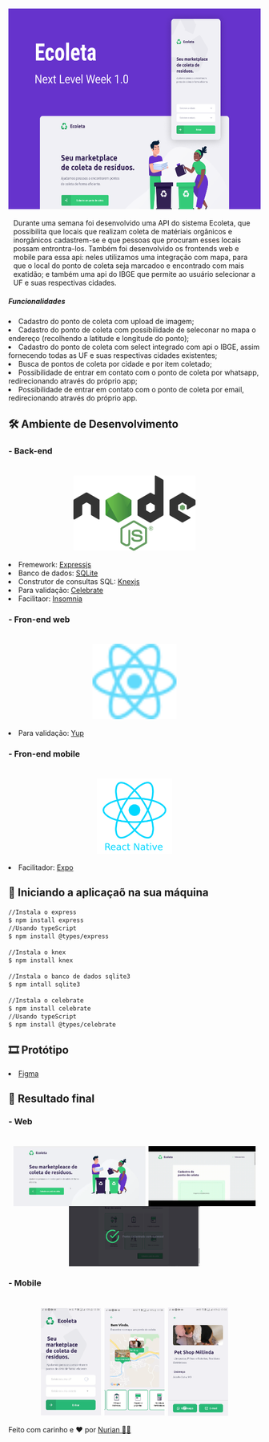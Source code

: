 <h1 align="center">
    <img alt="NextLevelWeek" title="NextLevelWeek" align="center" height=400px src="./assets/Capa.png" />
</h1>

<div style="margin: 10px">
  Durante uma semana foi desenvolvido uma API do sistema Ecoleta, que possibilita que locais que realizam coleta de matériais orgânicos e inorgânicos cadastrem-se e que pessoas que procuram esses locais possam entrontra-los. 
  Também foi desenvolvido os frontends web e mobile para essa api: neles utilizamos uma integração com mapa, para que o local do ponto de coleta seja marcadoo e encontrado com mais exatidão; e também uma api do IBGE que permite ao usuário selecionar a UF e suas respectivas cidades.
</div>

##### Funcionalidades
  <li> Cadastro do ponto de coleta com upload de imagem; 
  <li> Cadastro do ponto de coleta com possibilidade de seleconar no mapa o endereço (recolhendo a latitude e longitude do ponto); 
  <li> Cadastro do ponto de coleta com select integrado com api o IBGE, assim fornecendo todas as UF e suas respectivas cidades existentes;
  <li> Busca de pontos de coleta por cidade e por item coletado;
  <li> Possibilidade de entrar em contato com o ponto de coleta por whatsapp, redirecionando através do próprio app;
  <li> Possibilidade de entrar em contato com o ponto de coleta por email, redirecionando através do próprio app. 



## 🛠 Ambiente de Desenvolvimento

### - Back-end
  <h1 align="center">
    <img alt="Nodejs" title="Nodejs" align="center" height=150px src="./assets/node.svg" />
  </h1>
  
  <li> Fremework: <a href="https://expressjs.com/pt-br/"> Expressjs </a>
  
  <li> Banco de dados: <a href="#"> SQLite </a>
  
  <li> Construtor de consultas SQL: <a href="http://knexjs.org/"> Knexjs </a>
  
  <li> Para validação: <a href="https://github.com/arb/celebrate"> Celebrate </a>
  
  <li> Facilitaor: <a href="https://insomnia.rest/"> Insomnia </a>
  
### - Fron-end web
  <h1 align="center">
    <img alt="Reactjs" title="Reactjs" align="center" height=150px src="./assets/react.svg" />
  </h1>
  
  <li> Para validação: <a href="https://github.com/jquense/yup"> Yup </a>
  
  
### - Fron-end mobile
  <h1 align="center">
    <img alt="Reactjs" title="Reactjs" align="center" height=150px src="./assets/reactNative.png" />
  </h1>
  
  <li> Facilitador: <a href="https://docs.expo.io/"> Expo </a>
  

## 🚀 Iniciando a aplicaçaõ na sua máquina

```
//Instala o express
$ npm install express 
//Usando typeScript
$ npm install @types/express

//Instala o knex
$ npm install knex 

//Instala o banco de dados sqlite3
$ npm intall sqlite3 

//Instala o celebrate
$ npm install celebrate 
//Usando typeScript
$ npm install @types/celebrate

```


## 🎞️ Protótipo

<a href="https://www.figma.com/file/QeJnO1XeVNzFLaHB1Nky39/Ecoleta-(Copy)">
  <li> Figma
</a>


## 🥰 Resultado final

### - Web
  <h1 align="center">
    <img alt="Home" title="Home" align="center" height=120px src="./assets/homeWeb.png" />
    <img alt="Cadastro" title="Cadastro" align="center" height=120px src="./assets/cadastrarWeb.gif" />
    <img alt="Sucesso" title="Sucesso" align="center" height=120px src="./assets/sucessoWeb.png" />
  </h1>


### - Mobile
  <h1 align="center">
    <img alt="Home" title="Home" align="center" width=120px src="./assets/homeMobile.png" />
    <img alt="Pontos" title="Pontos" align="center" width=120px src="./assets/pontoMobile.png" />
    <img alt="Detalhes" title="Detalhes" align="center" width=120px src="./assets/detalhesMobile.png" />
  </h1>


Feito com carinho e ❤️ por <a href="https://www.linkedin.com/in/nurian-coelho-04121618b"> Nurian 👋🏽 </a>


  
